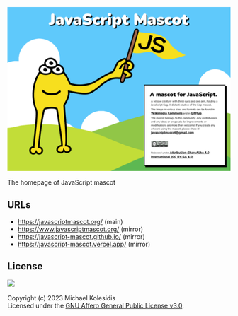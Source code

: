 ![Screenshot](./screenshot.png)

The homepage of JavaScript mascot

## URLs

- https://javascriptmascot.org/ (main)
- https://www.javascriptmascot.org/ (mirror)
- https://javascript-mascot.github.io/ (mirror)
- https://javascript-mascot.vercel.app/ (mirror)

## License

<a href="https://www.gnu.org/licenses/agpl-3.0.html"><img src="https://upload.wikimedia.org/wikipedia/commons/0/06/AGPLv3_Logo.svg" height="100px" /></a>

Copyright (c) 2023 Michael Kolesidis<br>
Licensed under the [GNU Affero General Public License v3.0](https://www.gnu.org/licenses/agpl-3.0.html).

